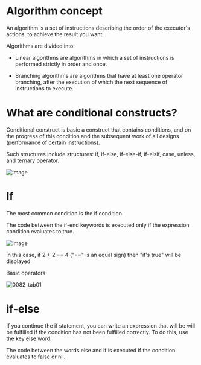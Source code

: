 # Algorithm concept

An algorithm is a set of instructions describing the order of the executor's actions.
to achieve the result you want.

Algorithms are divided into:

* Linear algorithms are algorithms in which a set of instructions
is performed strictly in order and once.

* Branching algorithms are algorithms that have at least one operator
branching, after the execution of which the next
sequence of instructions to execute.

# What are conditional constructs?

Conditional construct is basic
a construct that contains conditions, and
on the progress of this condition and
the subsequent work of all
designs (performance of certain
instructions).

Such structures include structures:
if, if-else, if-else-if, if-elsif, case, unless, and ternary operator.

![image](https://user-images.githubusercontent.com/70141250/126485982-ccc5aab8-3cda-4140-93fb-64e4553d117b.png)

# If

The most common condition is the if condition.

The code between the if-end keywords is executed only if the expression
condition evaluates to true.

![image](https://user-images.githubusercontent.com/70141250/126486617-77048652-6af7-4684-ac9a-49a754d3d629.png)

in this case, if 2 + 2 == 4 ("==" is an equal sign) then "it's true" will be displayed

Basic operators:

![0082_tab01](https://user-images.githubusercontent.com/70141250/126487396-4a1d562d-6805-4705-a8d1-9e074f2766d2.jpg)


# if-else

If you continue the if statement, you can write an expression that will be
will be fulfilled if the condition has not been fulfilled correctly. To do this, use the key
else word.

The code between the words else and if is executed if the condition
evaluates to false or nil.
